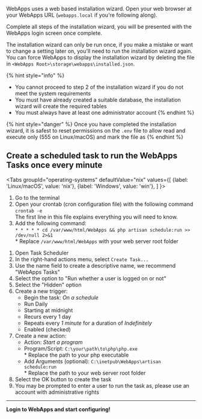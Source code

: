 
WebApps uses a web based installation wizard. Open your web browser at your WebApps URL (`webapps.local` if you're following along).

Complete all steps of the installation wizard, you will be presented with the WebApps login screen once complete.

The installation wizard can only be run once, if you make a mistake or want to change a setting later on, you'll need to run the installation wizard again. You can force WebApps to display the installation wizard by deleting the file in `<WebApps Root>\storage\webapps\installed.json`.

{% hint style="info" %}
- You cannot proceed to step 2 of the installation wizard if you do not meet the system requirements
- You must have already created a suitable database, the installation wizard will create the required tables
- You must always have at least one administrator account
{% endhint %}

{% hint style="danger" %}
Once you have completed the installation wizard, it is safest to reset permissions on the `.env` file to allow read and execute only (555 on Linux/macOS) and mark the file as {% endhint %}

## Create a scheduled task to run the WebApps Tasks once every minute

<Tabs
  groupId="operating-systems"
  defaultValue="nix"
  values={[
    {label: 'Linux/macOS', value: 'nix'},
    {label: 'Windows', value: 'win'},
  ]
}>
<TabItem value="nix">
<ol>
    <li>Go to the terminal</li>
    <li>Open your crontab (cron configuration file) with the following command<br />
        <code>crontab -e</code><br />
        The first line in this file explains everything you will need to know.
    </li>
    <li>Add the following command:<br />
        <code>* * * * * cd /var/www/html/WebApps && php artisan schedule:run >> /dev/null 2>&1</code><br />
        * Replace <code>/var/www/html/WebApps</code> with your web server root folder
    </li>
</ol>
</TabItem>
<TabItem value="win">
<ol>
    <li>Open Task Scheduler</li>
    <li>In the right-hand actions menu, select <code>Create Task...</code></li>
    <li>Use the name field to create a descriptive name, we recommend "WebApps Tasks"</li>
    <li>Select the option to "Run whether a user is logged on or not"</li>
    <li>Select the "Hidden" option</li>
    <li>Create a new trigger:
        <ul class="list">
            <li>Begin the task: <em>On a schedule</em></li>
            <li>Run Daily</li>
            <li>Starting at midnight</li>
            <li>Recurs every 1 day</li>
            <li>Repeats every <em>1 minute</em> for a duration of <em>Indefinitely</em></li>
            <li>Enabled (checked)</li>
        </ul>
    </li>
    <li>Create a new action:
        <ul class="list">
            <li>Action: <em>Start a program</em></li>
            <li>Program/Script: <code>C:\your\path\to\php\php.exe</code><br />
                * Replace the path to your php executable
            </li>
            <li>Add Arguments (optional): <code>C:\inetpub\WebApps\artisan schedule:run</code><br />
                * Replace the path to your web server root folder
            </li>
        </ul>
    </li>
    <li>Select the OK button to create the task</li>
    <li>You may be prompted to enter a user to run the task as, please use an account with administrative rights</li>
</ol>
</TabItem>
</Tabs>

---

**Login to WebApps and start configuring!**